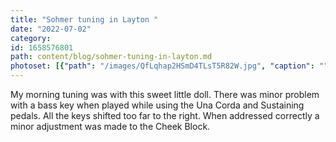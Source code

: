 ```yaml
---
title: "Sohmer tuning in Layton "
date: "2022-07-02"
category: 
id: 1658576801
path: content/blog/sohmer-tuning-in-layton.md
photoset: [{"path": "/images/QfLqhap2HSmD4TLsT5R82W.jpg", "caption": ""}, {"path": "/images/LGiaXMCU2dpuw4Lw76ZzJ2.jpg", "caption": "", "thumbnail": "True"}]
---
```

My morning tuning was with this sweet little doll. There was minor problem with a bass key when played while using the Una Corda and Sustaining pedals. All the keys shifted too far to the right. When addressed correctly a minor adjustment was made to the Cheek Block.
